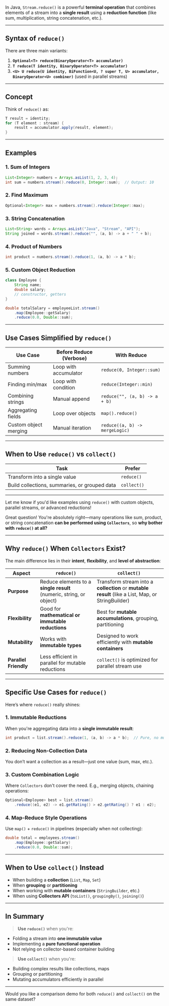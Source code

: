 In Java, `Stream.reduce()` is a powerful **terminal operation** that combines elements of a stream into a **single result** using a **reduction function** (like sum, multiplication, string concatenation, etc.).

---

## **Syntax of `reduce()`**

There are three main variants:

1. **`Optional<T> reduce(BinaryOperator<T> accumulator)`**
2. **`T reduce(T identity, BinaryOperator<T> accumulator)`**
3. **`<U> U reduce(U identity, BiFunction<U, ? super T, U> accumulator, BinaryOperator<U> combiner)`** (used in parallel streams)

---

## **Concept**

Think of `reduce()` as:

```java
T result = identity;
for (T element : stream) {
    result = accumulator.apply(result, element);
}
```

---

## **Examples**

### 1. **Sum of Integers**
```java
List<Integer> numbers = Arrays.asList(1, 2, 3, 4);
int sum = numbers.stream().reduce(0, Integer::sum);  // Output: 10
```

### 2. **Find Maximum**
```java
Optional<Integer> max = numbers.stream().reduce(Integer::max);
```

### 3. **String Concatenation**
```java
List<String> words = Arrays.asList("Java", "Stream", "API");
String joined = words.stream().reduce("", (a, b) -> a + " " + b); 
```

### 4. **Product of Numbers**
```java
int product = numbers.stream().reduce(1, (a, b) -> a * b);
```

### 5. **Custom Object Reduction**
```java
class Employee {
    String name;
    double salary;
    // constructor, getters
}

double totalSalary = employeeList.stream()
    .map(Employee::getSalary)
    .reduce(0.0, Double::sum);
```

---

## **Use Cases Simplified by `reduce()`**

| Use Case | Before Reduce (Verbose) | With Reduce |
|----------|--------------------------|-------------|
| Summing numbers | Loop with accumulator | `reduce(0, Integer::sum)` |
| Finding min/max | Loop with condition | `reduce(Integer::min)` |
| Combining strings | Manual append | `reduce("", (a, b) -> a + b)` |
| Aggregating fields | Loop over objects | `map().reduce()` |
| Custom object merging | Manual iteration | `reduce((a, b) -> mergeLogic)` |

---

## **When to Use `reduce()` vs `collect()`**

| Task | Prefer |
|------|--------|
| Transform into a single value | `reduce()` |
| Build collections, summaries, or grouped data | `collect()` |

---

Let me know if you'd like examples using `reduce()` with custom objects, parallel streams, or advanced reductions!

Great question! You're absolutely right—many operations like sum, product, or string concatenation **can be performed using `Collectors`**, so **why bother with `reduce()` at all?**

---

## **Why `reduce()` When `Collectors` Exist?**

The main difference lies in their **intent**, **flexibility**, and **level of abstraction**:

| Aspect | `reduce()` | `collect()` |
|--------|------------|-------------|
| **Purpose** | Reduce elements to a **single result** (numeric, string, or object) | Transform stream into a **collection** or **mutable result** (like a List, Map, or StringBuilder) |
| **Flexibility** | Good for **mathematical or immutable reductions** | Best for **mutable accumulations**, grouping, partitioning |
| **Mutability** | Works with **immutable types** | Designed to work efficiently with **mutable containers** |
| **Parallel Friendly** | Less efficient in parallel for mutable reductions | `collect()` is optimized for parallel stream use |

---

## **Specific Use Cases for `reduce()`**

Here’s where `reduce()` really shines:

### 1. **Immutable Reductions**
When you're aggregating data into a **single immutable result**:
```java
int product = list.stream().reduce(1, (a, b) -> a * b);  // Pure, no mutation
```

### 2. **Reducing Non-Collection Data**
You don’t want a collection as a result—just one value (sum, max, etc.).

### 3. **Custom Combination Logic**
Where `Collectors` don't cover the need. E.g., merging objects, chaining operations:
```java
Optional<Employee> best = list.stream()
    .reduce((e1, e2) -> e1.getRating() > e2.getRating() ? e1 : e2);
```

### 4. **Map-Reduce Style Operations**
Use `map()` + `reduce()` in pipelines (especially when not collecting):
```java
double total = employees.stream()
    .map(Employee::getSalary)
    .reduce(0.0, Double::sum);
```

---

## **When to Use `collect()` Instead**

- When building a **collection** (`List`, `Map`, `Set`)
- When **grouping** or **partitioning**
- When working with **mutable containers** (`StringBuilder`, etc.)
- When using **Collectors API** (`toList()`, `groupingBy()`, `joining()`)

---

## **In Summary**

> **Use `reduce()`** when you're:
- Folding a stream into **one immutable value**
- Implementing a **pure functional operation**
- Not relying on collector-based container building

> **Use `collect()`** when you're:
- Building complex results like collections, maps
- Grouping or partitioning
- Mutating accumulators efficiently in parallel

---

Would you like a comparison demo for both `reduce()` and `collect()` on the same dataset?